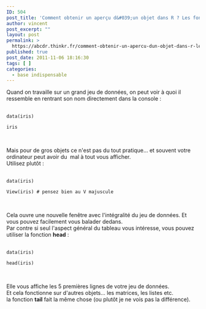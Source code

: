 ```yaml
---
ID: 504
post_title: 'Comment obtenir un aperçu d&#039;un objet dans R ? Les fonctions head et View'
author: vincent
post_excerpt: ""
layout: post
permalink: >
  https://abcdr.thinkr.fr/comment-obtenir-un-apercu-dun-objet-dans-r-les-fonctions-head-et-view/
published: true
post_date: 2011-11-06 18:16:30
tags: [ ]
categories:
  - base indispensable
---
```

Quand on travaille sur un grand jeu de données, on peut voir à quoi il ressemble en rentrant son nom directement dans la console : <br /><br />
<pre><code>data(iris)<br />
iris</code></pre> <br />
Mais pour de gros objets ce n'est pas du tout pratique... et souvent votre ordinateur peut avoir du  mal à tout vous afficher. <br />
Utilisez plutôt :<br /><br />
<pre><code>data(iris)<br />
View(iris) # pensez bien au V majuscule</code></pre> <br />
Cela ouvre une nouvelle fenêtre avec l'intégralité du jeu de données. Et vous pouvez facilement vous balader dedans.
<br />
Par contre si seul l'aspect général du tableau vous intéresse, vous pouvez utiliser la fonction <strong>head</strong> : <br /><br />
<pre><code>data(iris)<br />
head(iris)</code></pre> <br />
Elle vous affiche les 5 premières lignes de votre jeu de données. <br />
Et cela fonctionne sur d'autres objets... les matrices, les listes etc. <br />
la fonction <strong>tail</strong> fait la même chose (ou plutôt je ne vois pas la différence).
&nbsp;